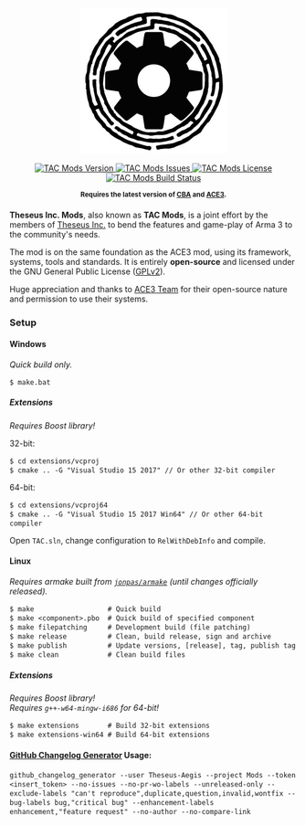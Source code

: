 <p align="center">
    <img src="https://github.com/Theseus-Aegis/Mods/blob/master/extras/assets/logo/TAC-Logo.jpg">
</p>
<p align="center">
    <a href="https://github.com/Theseus-Aegis/Mods/releases/latest">
        <img src="https://img.shields.io/badge/Version-1.14.2-blue.svg" alt="TAC Mods Version">
    </a>
    <a href="https://github.com/Theseus-Aegis/Mods/issues">
        <img src="https://img.shields.io/github/issues-raw/Theseus-Aegis/Mods.svg?label=Issues" alt="TAC Mods Issues">
    </a>
    <a href="https://github.com/Theseus-Aegis/Mods/blob/master/LICENSE">
        <img src="https://img.shields.io/badge/License-GPLv2-red.svg" alt="TAC Mods License">
    </a>
    <a href="https://travis-ci.org/Theseus-Aegis/Mods">
        <img src="https://img.shields.io/travis/Theseus-Aegis/Mods.svg" alt="TAC Mods Build Status">
    </a>
</p>
<p align="center"><sup><strong>Requires the latest version of <a href="https://github.com/CBATeam/CBA_A3/releases/latest">CBA</a> and <a href="https://github.com/acemod/ACE3/releases/latest">ACE3</a>.</strong></sup></p>

**Theseus Inc. Mods**, also known as **TAC Mods**, is a joint effort by the members of <a href="http://www.theseus-aegis.com/">Theseus Inc.</a> to bend the features and game-play of Arma 3 to the community's needs.

The mod is on the same foundation as the ACE3 mod, using its framework, systems, tools and standards. It is entirely **open-source** and licensed under the GNU General Public License ([GPLv2](https://github.com/Theseus-Aegis/Mods/blob/master/LICENSE)).

Huge appreciation and thanks to [ACE3 Team](http://ace3mod.com/team.html) for their open-source nature and permission to use their systems.


### Setup


#### Windows

_Quick build only._

```
$ make.bat
```

##### Extensions

_Requires Boost library!_

32-bit:
```
$ cd extensions/vcproj
$ cmake .. -G "Visual Studio 15 2017" // Or other 32-bit compiler
```

64-bit:
```
$ cd extensions/vcproj64
$ cmake .. -G "Visual Studio 15 2017 Win64" // Or other 64-bit compiler
```

Open `TAC.sln`, change configuration to `RelWithDebInfo` and compile.

#### Linux

_Requires armake built from [`jonpas/armake`](https://github.com/jonpas/armake/tree/e3f15fd81dd4ee80ab9203601b77b0148c68e957) (until changes officially released)._

```
$ make                  # Quick build
$ make <component>.pbo  # Quick build of specified component
$ make filepatching     # Development build (file patching)
$ make release          # Clean, build release, sign and archive
$ make publish          # Update versions, [release], tag, publish tag
$ make clean            # Clean build files
```

##### Extensions

_Requires Boost library!_  
_Requires `g++-w64-mingw-i686` for 64-bit!_

```
$ make extensions       # Build 32-bit extensions
$ make extensions-win64 # Build 64-bit extensions
```


#### [GitHub Changelog Generator](https://github.com/skywinder/github-changelog-generator) Usage:

```
github_changelog_generator --user Theseus-Aegis --project Mods --token <insert_token> --no-issues --no-pr-wo-labels --unreleased-only --exclude-labels "can't reproduce",duplicate,question,invalid,wontfix --bug-labels bug,"critical bug" --enhancement-labels enhancement,"feature request" --no-author --no-compare-link
```
